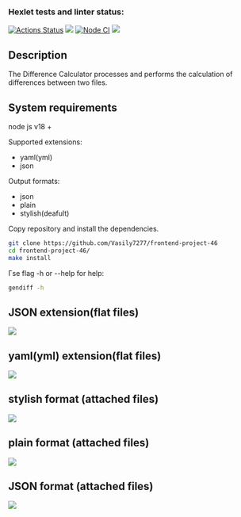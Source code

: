 ### Hexlet tests and linter status:
[![Actions Status](https://github.com/AndreyCurious/frontend-project-46/workflows/hexlet-check/badge.svg)](https://github.com/AndreyCurious/frontend-project-46/actions)      <a href="https://codeclimate.com/github/AndreyCurious/frontend-project-46/maintainability"><img src="https://api.codeclimate.com/v1/badges/4072cddf8189de6e87d2/maintainability" /></a>      [![Node CI](https://github.com/AndreyCurious/frontend-project-46/actions/workflows/nodejs.yml/badge.svg)](https://github.com/AndreyCurious/frontend-project-46/actions/workflows/nodejs.yml)      <a href="https://codeclimate.com/github/AndreyCurious/frontend-project-46/test_coverage"><img src="https://api.codeclimate.com/v1/badges/4072cddf8189de6e87d2/test_coverage" /></a>

## Description
The Difference Calculator processes and performs the calculation of differences between two files.
## System requirements
node  js v18 +

Supported extensions: 
- yaml(yml)
- json

Output formats:
- json 
- plain 
- stylish(deafult)

Copy repository and install the dependencies.

```sh
git clone https://github.com/Vasily7277/frontend-project-46
cd frontend-project-46/
make install
```
Гse flag -h or --help for help: 
```sh
gendiff -h 
```

<h2>JSON extension(flat files)</h2>
<a href="https://asciinema.org/a/YwItbjYomJ0AtpgrsauQqOKXF" target="_blank"><img src="https://asciinema.org/a/YwItbjYomJ0AtpgrsauQqOKXF.svg" /></a>

<h2>yaml(yml) extension(flat files)</h2>
<a href="https://asciinema.org/a/R7FWtHDKGjeBw15puRz1LDnX4" target="_blank"><img src="https://asciinema.org/a/R7FWtHDKGjeBw15puRz1LDnX4.svg" /></a>

<h2>stylish format (attached files)</h2>
<a href="https://asciinema.org/a/JW9lzGDcGjTWToaWL8TuSHOrb" target="_blank"><img src="https://asciinema.org/a/JW9lzGDcGjTWToaWL8TuSHOrb.svg" /></a>

<h2>plain format (attached files)</h2>
<a href="https://asciinema.org/a/ZY1SSW1qCVjU6Uw0Hmr9tKJFa" target="_blank"><img src="https://asciinema.org/a/ZY1SSW1qCVjU6Uw0Hmr9tKJFa.svg" /></a>

<h2>JSON format (attached files)</h2>
<a href="https://asciinema.org/a/F1yrKaPGdmlutRjzf0o4t9dNM" target="_blank"><img src="https://asciinema.org/a/F1yrKaPGdmlutRjzf0o4t9dNM.svg" /></a>
